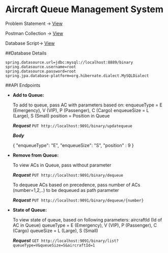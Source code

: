 # Aircraft Queue Management System

Problem Statement -> [View](/resources/Exercise.txt)

Postman Collection -> [View](resources/binarydemo.postman_collection.json)

Database Script-> [View](resources/script.sql)

##Database Details
```
spring.datasource.url=jdbc:mysql://localhost:8889/binary
spring.datasource.username=root
spring.datasource.password=root
spring.jpa.database-platform=org.hibernate.dialect.MySQLDialect
```
##API Endpoints

  - **Add to Queue:**
  
    To add to queue, pass AC with parameters based on:
     enqueueType = E (Emergency), V (VIP), P (Passenger), C (Cargo)
     enqueueSize = L (Large), S (Small)
     position = Position in Queue
   
     **_Request_** `PUT http://localhost:9091/binary/updatequeue`

     **_Body_**

       {
           "enqueueType": "E",
           "enqueueSize": "S",
           "position" : 9
       }
    
  - **Remove from Queue:**
   
      To view ACs in Queue, pass without parameter

     **_Request_** `PUT http://localhost:9091/binary/dequeue`

      To dequeue ACs based on precedence, pass number of ACs (number=1,2,..) to be dequeued as path parameter

      **_Request_** `PUT http://localhost:9091/binary/dequeue/{number}`
 
   - **State of Queue:**

      To view state of queue, based on following parameters:
      aircraftId (Id of AC in Queue)
      queueType = E (Emergency), V (VIP), P (Passenger), C (Cargo)
      queueSize = L (Large), S (Small)

      **_Request_** `GET http://localhost:9091/binary/list?queueType=V&queueSize=S&aircraftId=1`
